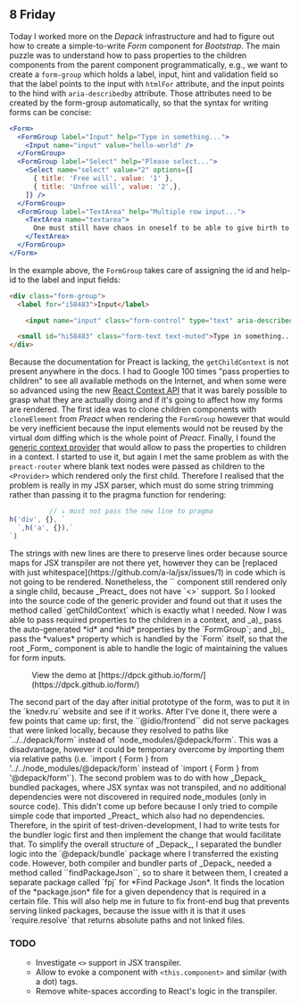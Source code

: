 ## 8 Friday

Today I worked more on the _Depack_ infrastructure and had to figure out how to create a simple-to-write *Form* component for _Bootstrap_. The main puzzle was to understand how to pass properties to the children components from the parent component programmatically, e.g., we want to create a `form-group` which holds a label, input, hint and validation field so that the label points to the input with `htmlFor` attribute, and the input points to the hind with `aria-describedby` attribute. Those attributes need to be created by the form-group automatically, so that the syntax for writing forms can be concise:

```jsx
<Form>
  <FormGroup label="Input" help="Type in something...">
    <Input name="input" value="hello-world" />
  </FormGroup>
  <FormGroup label="Select" help="Please select...">
    <Select name="select" value="2" options={[
      { title: 'Free will', value: '1' },
      { title: 'Unfree will', value: '2',},
    ]} />
  </FormGroup>
  <FormGroup label="TextArea" help="Multiple row input...">
    <TextArea name="textarea">
      One must still have chaos in oneself to be able to give birth to a dancing star.
    </TextArea>
  </FormGroup>
</Form>
```

In the example above, the `FormGroup` takes care of assigning the id and help-id to the label and input fields:

```html
<div class="form-group">
  <label for="i58483">Input</label>

    <input name="input" class="form-control" type="text" aria-describedby="hi58483" id="i58483">

  <small id="hi58483" class="form-text text-muted">Type in something...</small>
</div>
```

Because the documentation for Preact is lacking, the `getChildContext` is not present anywhere in the docs. I had to Google 100 times "pass properties to children" to see all available methods on the Internet, and when some were so advanced using the new [React Context API](https://github.com/valotas/preact-context) that it was barely possible to grasp what they are actually doing and if it's going to affect how my forms are rendered. The first idea was to clone children components with `cloneElement` from _Preact_ when rendering the `FormGroup` however that would be very inefficient because the input elements would not be reused by the virtual dom diffing which is the whole point of _Preact_. Finally, I found the [generic context provider](https://github.com/synacor/preact-context-provider) that would allow to pass the properties to children in a context. I started to use it, but again I met the same problem as with the `preact-router` where blank text nodes were passed as children to the `<Provider>` which rendered only the first child. Therefore I realised that the problem is really in my JSX parser, which must do some string trimming rather than passing it to the pragma function for rendering:

```js
          // ↓ must not pass the new line to pragma
h('div', {}, `
  `,h('a', {}),`
`)
```

<p>The strings with new lines are there to preserve lines order because source maps for JSX transpiler are not there yet, however they can be [replaced with just whitespace](https://github.com/a-la/jsx/issues/1) in code which is not going to be rendered. Nonetheless, the `<Provider>` component still rendered only a single child, because _Preact_ does not have `<>` support. So I looked into the source code of the generic provider and found out that it uses the method called `getChildContext` which is exactly what I needed. Now I was able to pass required properties to the children in a context, and _a)_ pass the auto-generated *id* and *hid* properties by the `FormGroup`; and _b)_ pass the *values* property which is handled by the `Form` itself, so that the root _Form_ component is able to handle the logic of maintaining the values for form inputs.</p>

<Figure img="img/2019/2-feb/form.gif"
  alt="Demo for @depack/form">
  View the demo at [https://dpck.github.io/form/](https://dpck.github.io/form/)
</Figure>

<p>
The second part of the day after initial prototype of the form, was to put it in the `knedv.ru` website and see if it works. After I've done it, there were a few points that came up: first, the ``@idio/frontend`` did not serve packages that were linked locally, because they resolved to paths like `../../depack/form` instead of `node_modules/@depack/form`. This was a disadvantage, however it could be temporary overcome by importing them via relative paths (i.e. `import { Form } from '../../node_modules/@depack/form` instead of `import { Form } from '@depack/form'`). The second problem was to do with how _Depack_ bundled packages, where JSX syntax was not transpiled, and no additional dependencies were not discovered in required node_modules
(only in source code). This didn't come up before because I only tried to compile simple code that imported _Preact_ which also had no dependencies. Therefore, in the spirit of test-driven-development, I had to write tests for the bundler logic first and then implement the change that would facilitate that. To simplify the overall structure of _Depack_, I separated the bundler logic into the `@depack/bundle` package where I transferred the existing code. However, both compiler and bundler parts of _Depack_ needed a method called ``findPackageJson``, so to share it between them, I created a separate package called `fpj` for *Find Package Json*. It finds the location of the *package.json* file for a given dependency that is required in a certain file. This will also help me in future to fix front-end bug that prevents serving linked packages, because the issue with it is that it uses `require.resolve` that returns absolute paths and not linked files.
</p>

### TODO
<ul>

* Investigate `<>` support in JSX transpiler.
* Allow to evoke a component with `<this.component>` and similar (with a dot) tags.
* Remove white-spaces according to React's logic in the transpiler.

</ul>

<SectionBreak />